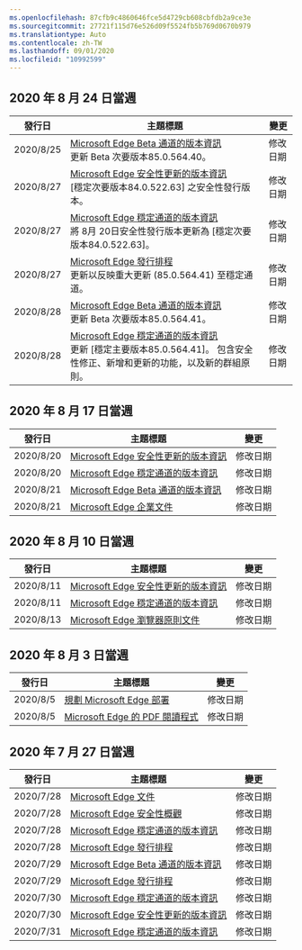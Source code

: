 ```yaml
---
ms.openlocfilehash: 87cfb9c4860646fce5d4729cb608cbfdb2a9ce3e
ms.sourcegitcommit: 27721f115d76e526d09f5524fb5b769d0670b979
ms.translationtype: Auto
ms.contentlocale: zh-TW
ms.lasthandoff: 09/01/2020
ms.locfileid: "10992599"
---
```

<!-- This file is generated automatically each week. Changes made to this file will be overwritten.-->




## 2020 年 8 月 24 日當週


| 發行日 |主題標題 | 變更 |
|------|------------|--------|
| 2020/8/25 | [Microsoft Edge Beta 通道的版本資訊](/DeployEdge/microsoft-edge-relnote-beta-channel)<br>更新 Beta 次要版本85.0.564.40。 | 修改日期 |
| 2020/8/27 | [Microsoft Edge 安全性更新的版本資訊](/DeployEdge/microsoft-edge-relnotes-security)<br> [穩定次要版本84.0.522.63] 之安全性發行版本。| 修改日期 |
| 2020/8/27 | [Microsoft Edge 穩定通道的版本資訊](/DeployEdge/microsoft-edge-relnote-stable-channel)<br>將 8月 20日安全性發行版本更新為 [穩定次要版本84.0.522.63]。 | 修改日期 |
| 2020/8/27 | [Microsoft Edge 發行排程](/DeployEdge/microsoft-edge-release-schedule)<br>更新以反映重大更新 (85.0.564.41) 至穩定通道。 | 修改日期 |
| 2020/8/28 | [Microsoft Edge Beta 通道的版本資訊](/DeployEdge/microsoft-edge-relnote-beta-channel)<br>更新 Beta 次要版本85.0.564.41。 | 修改日期 |
| 2020/8/28 | [Microsoft Edge 穩定通道的版本資訊](/DeployEdge/microsoft-edge-relnote-stable-channel)<br>更新 [穩定主要版本85.0.564.41]。 包含安全性修正、新增和更新的功能，以及新的群組原則。 | 修改日期 |


## 2020 年 8 月 17 日當週


| 發行日 |主題標題 | 變更 |
|------|------------|--------|
| 2020/8/20 | [Microsoft Edge 安全性更新的版本資訊](/DeployEdge/microsoft-edge-relnotes-security) | 修改日期 |
| 2020/8/20 | [Microsoft Edge 穩定通道的版本資訊](/DeployEdge/microsoft-edge-relnote-stable-channel) | 修改日期 |
| 2020/8/21 | [Microsoft Edge Beta 通道的版本資訊](/DeployEdge/microsoft-edge-relnote-beta-channel) | 修改日期 |
| 2020/8/21 | [Microsoft Edge 企業文件](/DeployEdge/index) | 修改日期 |


## 2020 年 8 月 10 日當週


| 發行日 |主題標題 | 變更 |
|------|------------|--------|
| 2020/8/11 | [Microsoft Edge 安全性更新的版本資訊](/DeployEdge/microsoft-edge-relnotes-security) | 修改日期 |
| 2020/8/11 | [Microsoft Edge 穩定通道的版本資訊](/DeployEdge/microsoft-edge-relnote-stable-channel) | 修改日期 |
| 2020/8/13 | [Microsoft Edge 瀏覽器原則文件](/DeployEdge/microsoft-edge-policies) | 修改日期 |


## 2020 年 8 月 3 日當週


| 發行日 |主題標題 | 變更 |
|------|------------|--------|
| 2020/8/5 | [規劃 Microsoft Edge 部署](/DeployEdge/deploy-edge-plan-deployment) | 修改日期 |
| 2020/8/5 | [Microsoft Edge 的 PDF 閱讀程式](/DeployEdge/microsoft-edge-pdf) | 修改日期 |


## 2020 年 7 月 27 日當週


| 發行日 |主題標題 | 變更 |
|------|------------|--------|
| 2020/7/28 | [Microsoft Edge 文件](/DeployEdge/index) | 修改日期 |
| 2020/7/28 | [Microsoft Edge 安全性概觀](/DeployEdge/security-overview) | 修改日期 |
| 2020/7/28 | [Microsoft Edge 穩定通道的版本資訊](/DeployEdge/microsoft-edge-relnote-stable-channel) | 修改日期 |
| 2020/7/28 | [Microsoft Edge 發行排程](/DeployEdge/microsoft-edge-release-schedule) | 修改日期 |
| 2020/7/29 | [Microsoft Edge Beta 通道的版本資訊](/DeployEdge/microsoft-edge-relnote-beta-channel) | 修改日期 |
| 2020/7/29 | [Microsoft Edge 發行排程](/DeployEdge/microsoft-edge-release-schedule) | 修改日期 |
| 2020/7/30 | [Microsoft Edge 穩定通道的版本資訊](/DeployEdge/microsoft-edge-relnote-stable-channel) | 修改日期 |
| 2020/7/30 | [Microsoft Edge 安全性更新的版本資訊](/DeployEdge/microsoft-edge-relnotes-security) | 修改日期 |
| 2020/7/31 | [Microsoft Edge 穩定通道的版本資訊](/DeployEdge/microsoft-edge-relnote-stable-channel) | 修改日期 |